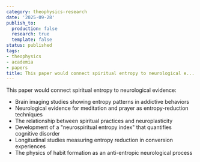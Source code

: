 ```yaml
---
category: theophysics-research
date: '2025-09-28'
publish_to:
  production: false
  research: true
  template: false
status: published
tags:
- theophysics
- academia
- papers
title: This paper would connect spiritual entropy to neurological e...
---
```

   
This paper would connect spiritual entropy to neurological evidence:   
   
   
- Brain imaging studies showing entropy patterns in addictive behaviors   
- Neurological evidence for meditation and prayer as entropy-reduction techniques   
- The relationship between spiritual practices and neuroplasticity   
- Development of a "neurospiritual entropy index" that quantifies cognitive disorder   
- Longitudinal studies measuring entropy reduction in conversion experiences   
- The physics of habit formation as an anti-entropic neurological process